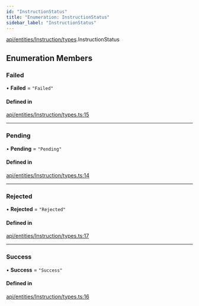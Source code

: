 ```yaml
---
id: "InstructionStatus"
title: "Enumeration: InstructionStatus"
sidebar_label: "InstructionStatus"
---
```


[api/entities/Instruction/types](../../../../../../modules/API/Entities/Instruction/Types/Types.md).InstructionStatus

## Enumeration Members

### Failed

• **Failed** = ``"Failed"``

#### Defined in

[api/entities/Instruction/types.ts:15](https://github.com/PolymeshAssociation/polymesh-sdk/blob/372a67e5d/src/api/entities/Instruction/types.ts#L15)

___

### Pending

• **Pending** = ``"Pending"``

#### Defined in

[api/entities/Instruction/types.ts:14](https://github.com/PolymeshAssociation/polymesh-sdk/blob/372a67e5d/src/api/entities/Instruction/types.ts#L14)

___

### Rejected

• **Rejected** = ``"Rejected"``

#### Defined in

[api/entities/Instruction/types.ts:17](https://github.com/PolymeshAssociation/polymesh-sdk/blob/372a67e5d/src/api/entities/Instruction/types.ts#L17)

___

### Success

• **Success** = ``"Success"``

#### Defined in

[api/entities/Instruction/types.ts:16](https://github.com/PolymeshAssociation/polymesh-sdk/blob/372a67e5d/src/api/entities/Instruction/types.ts#L16)
